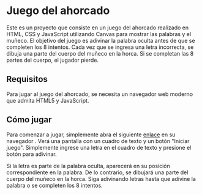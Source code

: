# Juego del ahorcado

Este es un proyecto que consiste en un juego del ahorcado realizado en HTML, CSS y JavaScript utilizando Canvas para mostrar las palabras y el muñeco.
El objetivo del juego es adivinar la palabra oculta antes de que se completen los 8 intentos. Cada vez que se ingresa una letra incorrecta, se dibuja una parte del cuerpo del muñeco en la horca. Si se completan las 8 partes del cuerpo, el jugador pierde.

## Requisitos
Para jugar al juego del ahorcado, se necesita un navegador web moderno que admita HTML5 y JavaScript.

## Cómo jugar
Para comenzar a jugar, simplemente abra el siguiente [enlace](https://khammylv.github.io/ahorcado2.0/) en su navegador . Verá una pantalla con un cuadro de texto 
y un botón "Iniciar juego". Simplemente ingrese una letra en el cuadro de texto y presione el botón para adivinar.

Si la letra es parte de la palabra oculta, aparecerá en su posición correspondiente en la palabra. De lo contrario, se dibujará una parte del cuerpo del muñeco en la horca. Siga adivinando letras hasta que adivine la palabra o 
se completen los 8 intentos.
